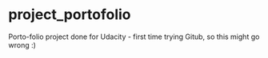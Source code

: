 # project_portofolio
Porto-folio project done for Udacity - first time trying Gitub, so this might go wrong :)
